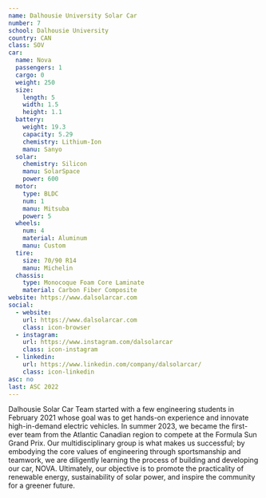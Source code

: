 ```yaml
---
name: Dalhousie University Solar Car
number: 7
school: Dalhousie University 
country: CAN
class: SOV
car: 
  name: Nova
  passengers: 1
  cargo: 0
  weight: 250
  size:
    length: 5
    width: 1.5
    height: 1.1
  battery: 
    weight: 19.3
    capacity: 5.29
    chemistry: Lithium-Ion
    manu: Sanyo
  solar: 
    chemistry: Silicon
    manu: SolarSpace
    power: 600
  motor: 
    type: BLDC
    num: 1
    manu: Mitsuba
    power: 5
  wheels: 
    num: 4
    material: Aluminum
    manu: Custom
  tire:
    size: 70/90 R14
    manu: Michelin
  chassis: 
    type: Monocoque Foam Core Laminate
    material: Carbon Fiber Composite
website: https://www.dalsolarcar.com
social: 
  - website: 
    url: https://www.dalsolarcar.com
    class: icon-browser
  - instagram: 
    url: https://www.instagram.com/dalsolarcar
    class: icon-instagram
  - linkedin:
    url: https://www.linkedin.com/company/dalsolarcar/
    class: icon-linkedin
asc: no
last: ASC 2022
---
```

Dalhousie Solar Car Team started with a few engineering students in February 2021 whose goal was to get hands-on experience and innovate high-in-demand electric vehicles. In summer 2023, we became the first-ever team from the Atlantic Canadian region to compete at the Formula Sun Grand Prix. Our multidisciplinary group is what makes us successful; by embodying the core values of engineering through sportsmanship and teamwork, we are diligently learning the process of building and developing our car, NOVA. Ultimately, our objective is to promote the practicality of renewable energy, sustainability of solar power, and inspire the community for a greener future.
